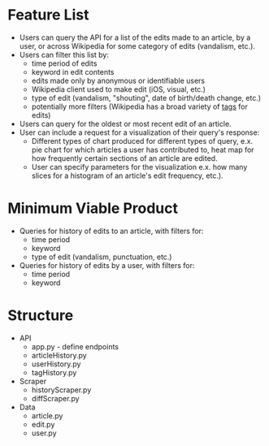 # Feature List <br/>

<ul>
<li> Users can query the API for a list of the edits made to an article, by a user, or across Wikipedia for some category of edits (vandalism, etc.).
<li> Users can filter this list by:
	<ul>
	<li> time period of edits
	<li> keyword in edit contents
	<li> edits made only by anonymous or identifiable users	
	<li> Wikipedia client used to make edit (iOS, visual, etc.)
	<li> type of edit (vandalism, "shouting", date of birth/death change, etc.)
	<li> potentially more filters (Wikipedia has a broad variety of <a href="https://en.wikipedia.org/wiki/Special:Tags">tags</a> for edits)
	</ul>
<li> Users can query for the oldest or most recent edit of an article.
<li> User can include a request for a visualization of their query's response:
	<ul>
	<li> Different types of chart produced for different types of query, e.x. pie chart for which articles a user has contributed to, heat map for how frequently certain sections of an article are edited.
	<li> User can specify parameters for the visualization e.x. how many slices for a histogram of an article's edit frequency, etc.).
	</ul>
</ul>

# Minimum Viable Product<br/>

<ul>
<li> Queries for history of edits to an article, with filters for: 
	<ul>
	<li> time period
	<li> keyword
	<li> type of edit (vandalism, punctuation, etc.)
	</ul>
<li> Queries for history of edits by a user, with filters for: 
	<ul>
	<li> time period
	<li> keyword
	</ul>
</ul>

# Structure <br/>

<ul>
<li> API
<ul>
<li> app.py - define endpoints
<li> articleHistory.py 
<li> userHistory.py
<li> tagHistory.py
</ul>
<li> Scraper
<ul>
<li> historyScraper.py
<li> diffScraper.py
</ul>
<li> Data
<ul>
<li> article.py
<li> edit.py
<li> user.py
</ul>
</ul>

